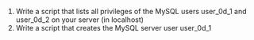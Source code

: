 1. Write a script that lists all privileges of the MySQL users user_0d_1 and user_0d_2 on your server (in localhost)
2. Write a script that creates the MySQL server user user_0d_1
